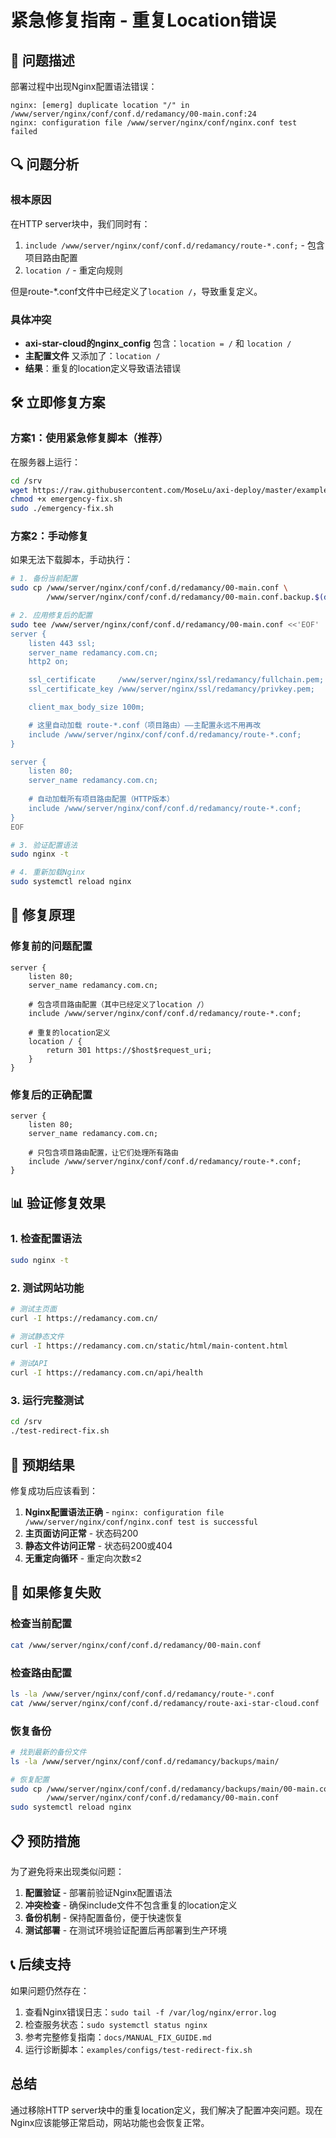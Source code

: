 # 紧急修复指南 - 重复Location错误

## 🚨 问题描述

部署过程中出现Nginx配置语法错误：

```
nginx: [emerg] duplicate location "/" in /www/server/nginx/conf/conf.d/redamancy/00-main.conf:24
nginx: configuration file /www/server/nginx/conf/nginx.conf test failed
```

## 🔍 问题分析

### 根本原因
在HTTP server块中，我们同时有：
1. `include /www/server/nginx/conf/conf.d/redamancy/route-*.conf;` - 包含项目路由配置
2. `location /` - 重定向规则

但是route-*.conf文件中已经定义了`location /`，导致重复定义。

### 具体冲突
- **axi-star-cloud的nginx_config** 包含：`location = /` 和 `location /`
- **主配置文件** 又添加了：`location /`
- **结果**：重复的location定义导致语法错误

## 🛠️ 立即修复方案

### 方案1：使用紧急修复脚本（推荐）

在服务器上运行：

```bash
cd /srv
wget https://raw.githubusercontent.com/MoseLu/axi-deploy/master/examples/configs/emergency-fix.sh
chmod +x emergency-fix.sh
sudo ./emergency-fix.sh
```

### 方案2：手动修复

如果无法下载脚本，手动执行：

```bash
# 1. 备份当前配置
sudo cp /www/server/nginx/conf/conf.d/redamancy/00-main.conf \
        /www/server/nginx/conf/conf.d/redamancy/00-main.conf.backup.$(date +%Y%m%d_%H%M%S)

# 2. 应用修复后的配置
sudo tee /www/server/nginx/conf/conf.d/redamancy/00-main.conf <<'EOF'
server {
    listen 443 ssl;
    server_name redamancy.com.cn;
    http2 on;

    ssl_certificate     /www/server/nginx/ssl/redamancy/fullchain.pem;
    ssl_certificate_key /www/server/nginx/ssl/redamancy/privkey.pem;

    client_max_body_size 100m;

    # 这里自动加载 route-*.conf（项目路由）——主配置永远不用再改
    include /www/server/nginx/conf/conf.d/redamancy/route-*.conf;
}

server {
    listen 80;
    server_name redamancy.com.cn;
    
    # 自动加载所有项目路由配置（HTTP版本）
    include /www/server/nginx/conf/conf.d/redamancy/route-*.conf;
}
EOF

# 3. 验证配置语法
sudo nginx -t

# 4. 重新加载Nginx
sudo systemctl reload nginx
```

## 🔧 修复原理

### 修复前的问题配置
```nginx
server {
    listen 80;
    server_name redamancy.com.cn;
    
    # 包含项目路由配置（其中已经定义了location /）
    include /www/server/nginx/conf/conf.d/redamancy/route-*.conf;
    
    # 重复的location定义
    location / {
        return 301 https://$host$request_uri;
    }
}
```

### 修复后的正确配置
```nginx
server {
    listen 80;
    server_name redamancy.com.cn;
    
    # 只包含项目路由配置，让它们处理所有路由
    include /www/server/nginx/conf/conf.d/redamancy/route-*.conf;
}
```

## 📊 验证修复效果

### 1. 检查配置语法
```bash
sudo nginx -t
```

### 2. 测试网站功能
```bash
# 测试主页面
curl -I https://redamancy.com.cn/

# 测试静态文件
curl -I https://redamancy.com.cn/static/html/main-content.html

# 测试API
curl -I https://redamancy.com.cn/api/health
```

### 3. 运行完整测试
```bash
cd /srv
./test-redirect-fix.sh
```

## 🎯 预期结果

修复成功后应该看到：

1. **Nginx配置语法正确** - `nginx: configuration file /www/server/nginx/conf/nginx.conf test is successful`
2. **主页面访问正常** - 状态码200
3. **静态文件访问正常** - 状态码200或404
4. **无重定向循环** - 重定向次数≤2

## 🚨 如果修复失败

### 检查当前配置
```bash
cat /www/server/nginx/conf/conf.d/redamancy/00-main.conf
```

### 检查路由配置
```bash
ls -la /www/server/nginx/conf/conf.d/redamancy/route-*.conf
cat /www/server/nginx/conf/conf.d/redamancy/route-axi-star-cloud.conf
```

### 恢复备份
```bash
# 找到最新的备份文件
ls -la /www/server/nginx/conf/conf.d/redamancy/backups/main/

# 恢复配置
sudo cp /www/server/nginx/conf/conf.d/redamancy/backups/main/00-main.conf.backup.* \
        /www/server/nginx/conf/conf.d/redamancy/00-main.conf
sudo systemctl reload nginx
```

## 📋 预防措施

为了避免将来出现类似问题：

1. **配置验证** - 部署前验证Nginx配置语法
2. **冲突检查** - 确保include文件不包含重复的location定义
3. **备份机制** - 保持配置备份，便于快速恢复
4. **测试部署** - 在测试环境验证配置后再部署到生产环境

## 📞 后续支持

如果问题仍然存在：

1. 查看Nginx错误日志：`sudo tail -f /var/log/nginx/error.log`
2. 检查服务状态：`sudo systemctl status nginx`
3. 参考完整修复指南：`docs/MANUAL_FIX_GUIDE.md`
4. 运行诊断脚本：`examples/configs/test-redirect-fix.sh`

## 总结

通过移除HTTP server块中的重复location定义，我们解决了配置冲突问题。现在Nginx应该能够正常启动，网站功能也会恢复正常。
